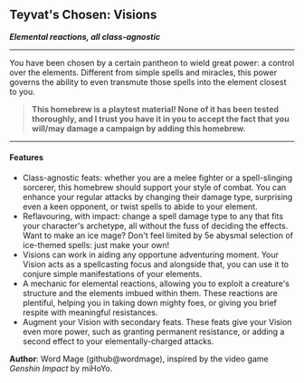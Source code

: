 ## Teyvat's Chosen: Visions
***Elemental reactions, all class-agnostic***
***

You have been chosen by a certain pantheon to wield great power: a control over the elements. Different from simple spells and miracles, this power governs the ability to even transmute those spells into the element closest to you.

> **This homebrew is a playtest material! None of it has been tested thoroughly, and I trust you have it in you to accept the fact that you will/may damage a campaign by adding this homebrew.**

***

#### Features

- Class-agnostic feats: whether you are a melee fighter or a spell-slinging sorcerer, this homebrew should support your style of combat. You can enhance your regular attacks by changing their damage type, surprising even a keen opponent, or twist spells to abide to your element.
- Reflavouring, with impact: change a spell damage type to any that fits your character's archetype, all without the fuss of deciding the effects. Want to make an ice mage? Don't feel limited by 5e abysmal selection of ice-themed spells: just make your own!
- Visions can work in aiding any opportune adventuring moment. Your Vision acts as a spellcasting focus and alongside that, you can use it to conjure simple manifestations of your elements.
- A mechanic for elemental reactions, allowing you to exploit a creature's structure and the elements imbued within them. These reactions are plentiful, helping you in taking down mighty foes, or giving you brief respite with meaningful resistances.
- Augment your Vision with secondary feats. These feats give your Vision even more power, such as granting permanent resistance, or adding a second effect to your elementally-charged attacks.

**Author**: Word Mage (github@wordmage), inspired by the video game *Genshin Impact* by miHoYo.